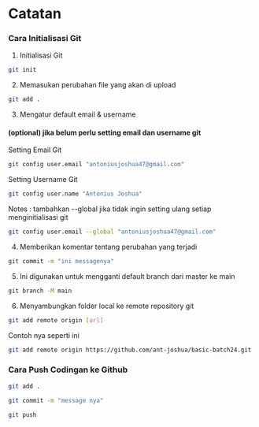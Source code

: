 # Catatan

### Cara Initialisasi Git

1. Initialisasi Git

```bash
git init
```

2. Memasukan perubahan file yang akan di upload

```bash
git add .
```

3. Mengatur default email & username

#### (optional) jika belum perlu setting email dan username git

Setting Email Git

```bash
git config user.email "antoniusjoshua47@gmail.com"
```

Setting Username Git

```bash
git config user.name "Antonius Joshua"
```

Notes : tambahkan --global jika tidak ingin setting ulang setiap menginitialisasi git

```bash
git config user.email --global "antoniusjoshua47@gmail.com"
```

4. Memberikan komentar tentang perubahan yang terjadi

```bash
git commit -m "ini messagenya"
```

5. Ini digunakan untuk mengganti default branch dari master ke main

```bash
git branch -M main
```

6. Menyambungkan folder local ke remote repository git

```bash
git add remote origin [url]
```

Contoh nya seperti ini

```bash
git add remote origin https://github.com/ant-joshua/basic-batch24.git
```

### Cara Push Codingan ke Github

```bash
git add .
```

```bash
git commit -m "message nya"
```

```bash
git push
```
